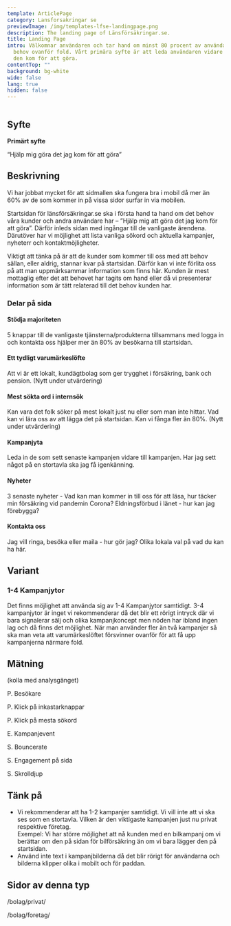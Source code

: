 ```yaml
---
template: ArticlePage
category: Lansforsakringar se
previewImage: /img/templates-lfse-landingpage.png
description: The landing page of Länsförsäkringar.se.
title: Landing Page
intro: Välkomnar användaren och tar hand om minst 80 procent av användarnas
  behov ovanför fold. Vårt primära syfte är att leda användaren vidare till vad
  den kom för att göra.
contentTop: ""
background: bg-white
wide: false
lang: true
hidden: false
---
```

<figure class="Image Image__border"><img src="/img/lfse-startsida.jpg" srcset="/img/lfse-startsida.jpg 2x" alt=""><figcaption><div class="Image__caption"></div></figcaption></figure>

## Syfte

**Primärt syfte**

“Hjälp mig göra det jag kom för att göra”

## Beskrivning

Vi har jobbat mycket för att sidmallen ska fungera bra i mobil då mer än 60% av de som kommer in på vissa sidor surfar in via mobilen.

Startsidan för länsförsäkringar.se ska i första hand ta hand om det behov våra kunder och andra användare har – ”Hjälp mig att göra det jag kom för att göra”. Därför inleds sidan med ingångar till de vanligaste ärendena. Därutöver har vi möjlighet att lista vanliga sökord och aktuella kampanjer, nyheterr och kontaktmöjligheter.

Viktigt att tänka på är att de kunder som kommer till oss med att behov sällan, eller aldrig, stannar kvar på startsidan. Därför kan vi inte förlita oss på att man uppmärksammar information som finns här. Kunden är mest mottaglig efter det att behovet har tagits om hand eller då vi presenterar information som är tätt relaterad till det behov kunden har.

### Delar på sida

#### Stödja majoriteten

5 knappar till de vanligaste tjänsterna/produkterna tillsammans med logga in och kontakta oss hjälper mer än 80% av besökarna till startsidan.

#### Ett tydligt varumärkeslöfte

Att vi är ett lokalt, kundägtbolag som ger trygghet i försäkring, bank och pension. (Nytt under utvärdering)

#### Mest sökta ord i internsök

Kan vara det folk söker på mest lokalt just nu eller som man inte hittar. Vad kan vi lära oss av att lägga det på startsidan. Kan vi fånga fler än 80%. (Nytt under utvärdering)

#### Kampanjyta

Leda in de som sett senaste kampanjen vidare till kampanjen. Har jag sett något på en stortavla ska jag få igenkänning.

#### Nyheter

3 senaste nyheter - Vad kan man kommer in till oss för att läsa, hur täcker min försäkring vid pandemin Corona? Eldningsförbud i länet - hur kan jag förebygga?

#### Kontakta oss

Jag vill ringa, besöka eller maila - hur gör jag? Olika lokala val på vad du kan ha här.

## Variant

### 1-4 Kampanjytor

Det finns möjlighet att använda sig av 1-4 Kampanjytor samtidigt. 3-4 kampanjytor är inget vi rekommenderar då det blir ett rörigt intryck där vi bara signalerar sälj och olika kampanjkoncept men nöden har ibland ingen lag och då finns det möjlighet. När man använder fler än två kampanjer så ska man veta att varumärkeslöftet försvinner ovanför för att få upp kampanjerna närmare fold.

## Mätning

(kolla med analysgänget)

P. Besökare

P. Klick på inkastarknappar

P. Klick på mesta sökord

E. Kampanjevent

S. Bouncerate

S. Engagement på sida

S. Skrolldjup

## Tänk på

* Vi rekommenderar att ha 1-2 kampanjer samtidigt. Vi vill inte att vi ska ses som en stortavla. Vilken är den viktigaste kampanjen just nu privat respektive företag.\
  Exempel: Vi har större möjlighet att nå kunden med en bilkampanj om vi berättar om den på sidan för bilförsäkring än om vi bara lägger den på startsidan.
* Använd inte text i kampanjbilderna då det blir rörigt för användarna och bilderna klipper olika i mobilt och för paddan.

## Sidor av denna typ

/bolag/privat/

/bolag/foretag/